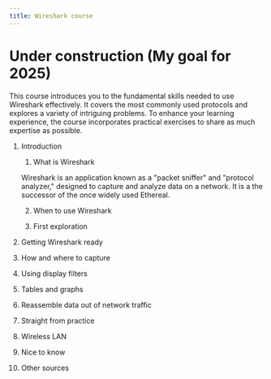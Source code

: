 ```yaml
---
title: Wireshark course
---
```


# Under construction (My goal for 2025)

This course introduces you to the fundamental skills needed to use Wireshark effectively. It covers the most commonly used protocols and explores a variety of intriguing problems. To enhance your learning experience, the course incorporates practical exercises to share as much expertise as possible.   

1. Introduction
    
    1. What is Wireshark

    Wireshark is an application known as a "packet sniffer" and "protocol analyzer," designed to capture and analyze data on a network. It is a the successor of the once widely used Ethereal.   

    2. When to use Wireshark

    3. First exploration


2. Getting Wireshark ready

3. How and where to capture

4. Using display filters

5. Tables and graphs

6. Reassemble data out of network traffic

7. Straight from practice

8. Wireless LAN

9. Nice to know

10. Other sources